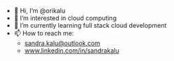 - 👋 Hi, I’m @orikalu
- 👀 I’m interested in cloud computing
- 🌱 I’m currently learning full stack cloud development
- 📫 How to reach me: 
  - sandra.kalu@outlook.com
  - www.linkedin.com/in/sandrakalu

<!---
orikalu/orikalu is a ✨ special ✨ repository because its `README.md` (this file) appears on your GitHub profile.
You can click the Preview link to take a look at your changes.
--->
